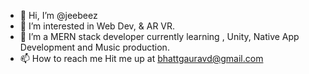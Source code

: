 - 👋 Hi, I’m @jeebeez
- 👀 I’m interested in Web Dev, & AR VR.
- 🌱 I’m  a MERN stack developer currently learning , Unity, Native App Development and Music production.
- 📫 How to reach me Hit me up at bhattgauravd@gmail.com

<!---
jeebeez/jeebeez is a ✨ special ✨ repository because its `README.md` (this file) appears on your GitHub profile.
You can click the Preview link to take a look at your changes.
--->
